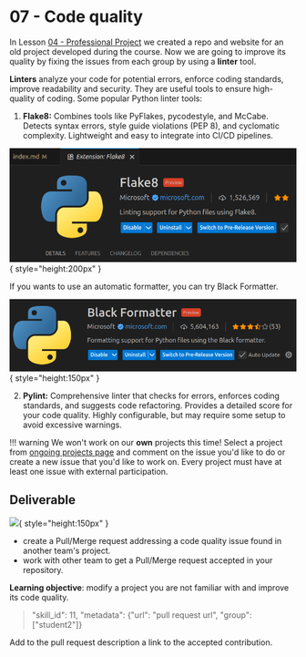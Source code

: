 # 07 - Code quality

In Lesson [04 - Professional Project](../04-professional-project) we created a repo and website for an old project developed during the course. Now we are going to improve its quality by fixing the issues from each group by using a **linter** tool. 

**Linters** analyze your code for potential errors, enforce coding standards, improve readability and security. They are useful tools to ensure high-quality of coding. Some popular Python linter tools:

1. **Flake8:**
Combines tools like PyFlakes, pycodestyle, and McCabe.
Detects syntax errors, style guide violations (PEP 8), and cyclomatic complexity.
Lightweight and easy to integrate into CI/CD pipelines.

![](./Flake8.png){ style="height:200px" }

If you wants to use an automatic formatter, you can try Black Formatter.

![](./BlackFormatter.png){ style="height:150px" }

2. **Pylint:**
Comprehensive linter that checks for errors, enforces coding standards, and suggests code refactoring.
Provides a detailed score for your code quality.
Highly configurable, but may require some setup to avoid excessive warnings.

!!! warning
    We won't work on our **own** projects this time! Select a project from [ongoing projects page](../../projects/2025/2/index.md) and comment on the issue you'd like to do or create a new issue that you'd like to work on. Every project must have at least one issue with external participation. 


## Deliverable

![](icon.svg){ style="height:150px" }

- create a Pull/Merge request addressing a code quality issue found in another team's project. 
- work with other team to get a Pull/Merge request accepted in your repository.

**Learning objective**: modify a project you are not familiar with and improve its code quality.

> "skill_id": 11, "metadata": {"url": "pull request url", "group": ["student2"]}

Add to the pull request description a link to the accepted contribution. 
